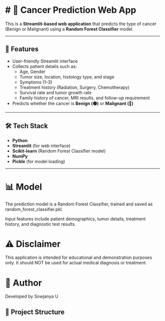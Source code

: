# # 🧬 Cancer Prediction Web App  

This is a **Streamlit-based web application** that predicts the type of cancer (Benign or Malignant) using a **Random Forest Classifier** model.  

---

## 🚀 Features
- User-friendly Streamlit interface  
- Collects patient details such as:  
  - Age, Gender  
  - Tumor size, location, histology type, and stage  
  - Symptoms (1–3)  
  - Treatment history (Radiation, Surgery, Chemotherapy)  
  - Survival rate and tumor growth rate  
  - Family history of cancer, MRI results, and follow-up requirement  
- Predicts whether the cancer is **Benign (🟢)** or **Malignant (🔴)**  

---

## 🛠️ Tech Stack
- **Python**  
- **Streamlit** (for web interface)  
- **Scikit-learn** (Random Forest Classifier model)  
- **NumPy**  
- **Pickle** (for model loading)  

---

# 📊 Model

The prediction model is a Random Forest Classifier, trained and saved as random_forest_classifier.pkl.

Input features include patient demographics, tumor details, treatment history, and diagnostic test results.

# ⚠️ Disclaimer

This application is intended for educational and demonstration purposes only.
It should NOT be used for actual medical diagnosis or treatment.

# 🙌 Author

Developed by Sowjanya U

## 📂 Project Structure
